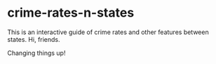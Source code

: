 # crime-rates-n-states

This is an interactive guide of crime rates and other features between states.
Hi, friends.

Changing things up!

